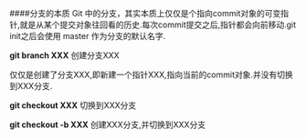 ####分支的本质
Git 中的分支，其实本质上仅仅是个指向commit对象的可变指针,就是从某个提交对象往回看的历史.每次commit提交之后,指针都会向前移动.git init之后会使用 master 作为分支的默认名字.

**git branch XXX** 创建分支XXX  

仅仅是创建了分支XXX,即新建一个指针XXX,指向当前的commit对象.并没有切换到XXX分支.

**git checkout XXX** 切换到XXX分支

**git checkout -b XXX** 创建XXX分支,并切换到XXX分支




